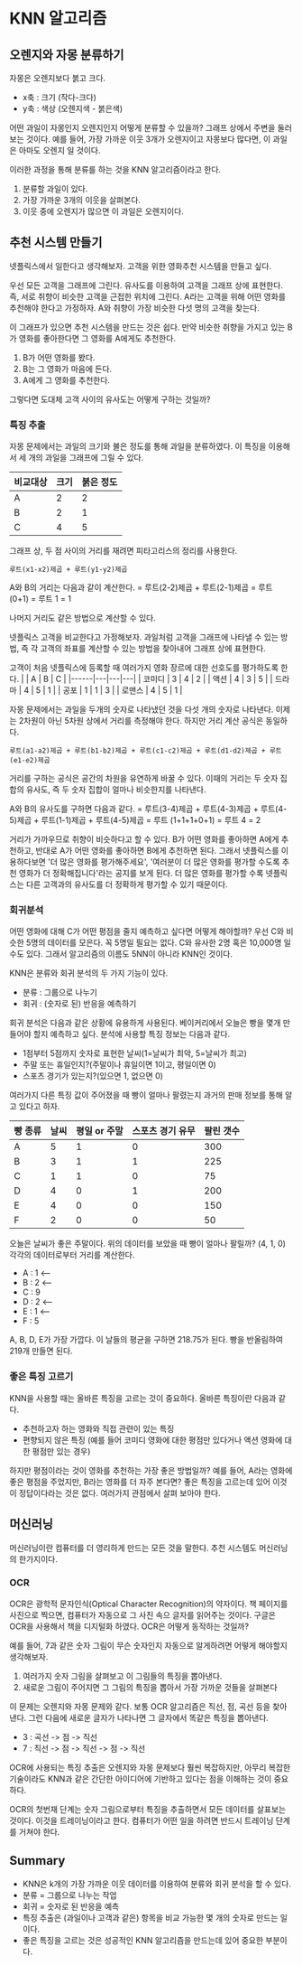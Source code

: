 # KNN 알고리즘

## 오렌지와 자몽 분류하기
자몽은 오렌지보다 붉고 크다.
* x축 : 크기 (작다-크다)
* y축 : 색상 (오렌지색 - 붉은색)

어떤 과일이 자몽인지 오렌지인지 어떻게 분류할 수 있을까?
그래프 상에서 주변을 둘러보는 것이다.
예를 들어, 가장 가까운 이웃 3개가 오렌지이고 자몽보다 많다면, 이 과일은 아마도 오렌지 일 것이다.

이러한 과정을 통해 분류를 하는 것을 KNN 알고리즘이라고 한다.
1. 분류할 과일이 있다.
2. 가장 가까운 3개의 이웃을 살펴본다.
3. 이웃 중에 오렌지가 많으면 이 과일은 오렌지이다.

## 추천 시스템 만들기
넷플릭스에서 일한다고 생각해보자. 고객을 위한 영화추천 시스템을 만들고 싶다.

우선 모든 고객을 그래프에 그린다.
유사도를 이용하여 고객을 그래프 상에 표현한다. 즉, 서로 취향이 비슷한 고객을 근접한 위치에 그린다.
A라는 고객을 위해 어떤 영화를 추천해야 한다고 가정하자.
A와 취향이 가장 비슷한 다섯 명의 고객을 찾는다.

이 그래프가 있으면 추천 시스템을 만드는 것은 쉽다.
만약 비슷한 취향을 가지고 있는 B가 영화를 좋아한다면 그 영화를 A에게도 추천한다.
1. B가 어떤 영화를 봤다.
2. B는 그 영화가 마음에 든다.
3. A에게 그 영화를 추천한다.

그렇다면 도대체 고객 사이의 유사도는 어떻게 구하는 것일까?

### 특징 추출
자몽 문제에서는 과일의 크기와 불은 정도를 통해 과일을 분류하였다.
이 특징을 이용해서 세 개의 과일을 그래프에 그릴 수 있다.

|비교대상 | 크기 | 붉은 정도 |
|-------|-----|--------|
| A     | 2   | 2      |
| B     | 2   | 1      |
| C     | 4   | 5      |

그래프 상, 두 점 사이의 거리를 재려면 피타고리스의 정리를 사용한다.
~~~
루트(x1-x2)제곱 + 루트(y1-y2)제곱
~~~

A와 B의 거리는 다음과 같이 계산한다.
= 루트(2-2)제곱 + 루트(2-1)제곱
= 루트 (0+1)
= 루트 1
= 1

나머지 거리도 같은 방법으로 계산할 수 있다.

넷플릭스 고객을 비교한다고 가정해보자.
과일처럼 고객을 그래프에 나타낼 수 있는 방법, 즉 각 고객의 좌표를 계산할 수 있는 방법을 찾아내어 그래프 상에 표현한다.

고객이 처음 넷플릭스에 등록할 때 여러가지 영화 장르에 대한 선호도를 평가하도록 한다.
|      | A | B | C |
|------|---|---|---|
| 코미디 | 3 | 4 | 2 |
| 액션  | 4 | 3 | 5 |
| 드라마 | 4 | 5 | 1 |
| 공포  | 1 | 1 | 3 |
| 로맨스 | 4 | 5 | 1 |

자몽 문제에서는 과일을 두개의 숫자로 나타냈던 것을 다섯 개의 숫자로 나타낸다.
이제는 2차원이 아닌 5차원 상에서 거리를 측정해야 한다.
하지만 거리 계산 공식은 동일하다.

~~~
루트(a1-a2)제곱 + 루트(b1-b2)제곱 + 루트(c1-c2)제곱 + 루트(d1-d2)제곱 + 루트(e1-e2)제곱
~~~

거리를 구하는 공식은 공간의 차원을 유연하게 바꿀 수 있다.
이때의 거리는 두 숫자 집합의 유사도, 즉 두 숫자 집합이 얼마나 비슷한지를 나타낸다.

A와 B의 유사도를 구하면 다음과 같다.
= 루트(3-4)제곱 + 루트(4-3)제곱 + 루트(4-5)제곱 + 루트(1-1)제곱 + 루트(4-5)제곱
= 루트 (1+1+1+0+1)
= 루트 4
= 2

거리가 가까우므로 취향이 비슷하다고 할 수 있다.
B가 어떤 영화를 좋아하면 A에게 추천하고, 반대로 A가 어떤 영화를 좋아하면 B에게 추천하면 된다.
그래서 넷플릭스를 이용하다보면 '더 많은 영화를 평가해주세요', '여러분이 더 많은 영화를 평가할 수도록 추천 영화가 더 정확해집니다'라는 공지를 보게 된다.
더 많은 영화를 평가할 수록 넷플릭스는 다른 고객과의 유사도를 더 정확하게 평가할 수 있기 때문이다.

### 회귀분석
어떤 영화에 대해 C가 어떤 평점을 줄지 예측하고 싶다면 어떻게 해야할까?
우선 C와 비슷한 5명의 데이터를 모은다.
꼭 5명일 필요는 없다. C와 유사한 2명 혹은 10,000명 일수도 있다.
그래서 알고리즘의 이름도 5NN이 아니라 KNN인 것이다.

KNN은 분류와 회귀 분석의 두 가지 기능이 있다.
* 분류 : 그룹으로 나누기
* 회귀 : (숫자로 된) 반응을 예측하기

회귀 분석은 다음과 같은 상황에 유용하게 사용된다.
베이커리에서 오늘은 빵을 몇개 만들어야 할지 예측하고 싶다.
분석에 사용할 특징 정보는 다음과 같다.

* 1점부터 5점까지 숫자로 표현한 날씨(1=날씨가 최악, 5=날씨가 최고)
* 주말 또는 휴일인지?(주말이나 휴일이면 1이고, 평일이면 0)
* 스포츠 경기가 있는지?(있으면 1, 없으면 0)

여러가지 다른 특징 값이 주어졌을 때 빵이 얼마나 팔렸는지 과거의 판매 정보를 통해 알고 있다고 하자.

| 빵 종류 | 날씨 | 평일 or 주말 | 스포츠 경기 유무 | 팔린 갯수 |
|-------|-----|------------|--------------|---------|
| A     | 5   | 1          | 0            | 300     |
| B     | 3   | 1          | 1            | 225     |
| C     | 1   | 1          | 0            | 75      |
| D     | 4   | 0          | 1            | 200     |
| E     | 4   | 0          | 0            | 150     |
| F     | 2   | 0          | 0            | 50      |

오늘은 날씨가 좋은 주말이다. 위의 데이터를 보았을 때 빵이 얼마나 팔릴까? (4, 1, 0)
각각의 데이터로부터 거리를 계산한다.

* A : 1 <--
* B : 2 <--
* C : 9
* D : 2 <--
* E : 1 <--
* F : 5

A, B, D, E가 가장 가깝다. 이 날들의 평균을 구하면 218.75가 된다. 
빵을 반올림하여 219개 만들면 된다.

### 좋은 특징 고르기
KNN을 사용할 때는 올바른 특징을 고르는 것이 중요하다.
올바른 특징이란 다음과 같다.

* 추천하고자 하는 영화와 직접 관련이 있는 특징
* 편향되지 않은 특징 (예를 들어 코미디 영화에 대한 평점만 있다거나 액션 영화에 대한 평점만 있는 경우)

하지만 평점이라는 것이 영화를 추천하는 가장 좋은 방법일까?
예를 들어, A라는 영화에 좋은 평점을 주었지만, B라는 영화를 더 자주 본다면?
좋은 특징을 고르는데 있어 이것이 정답이다라는 것은 없다.
여러가지 관점에서 살펴 보아야 한다.

## 머신러닝
머신러닝이란 컴퓨터를 더 영리하게 만드는 모든 것을 말한다.
추천 시스템도 머신러닝의 한가지이다.

### OCR
OCR은 광학적 문자인식(Optical Character Recognition)의 약자이다.
책 페이지를 사진으로 찍으면, 컴퓨터가 자동으로 그 사진 속으 글자를 읽어주는 것이다.
구글은 OCR을 사용해서 책을 디지털화 하였다.
OCR은 어떻게 동작하는 것일까?

예를 들어, 7과 같은 숫자 그림이 무슨 숫자인지 자동으로 알게하려면 어떻게 해야할지 생각해보자.
1. 여러가지 숫자 그림을 살펴보고 이 그림들의 특징을 뽑아낸다.
2. 새로운 그림이 주어지면 그 그림의 특징을 뽑아서 가장 가까운 것들을 살펴본다

이 문제는 오렌지와 자몽 문제와 같다.
보통 OCR 알고리즘은 직선, 점, 곡선 등을 찾아낸다.
그런 다음에 새로운 글자가 나타나면 그 글자에서 똑같은 특징을 뽑아낸다.
* 3 : 곡선 -> 점 -> 직선
* 7 : 직선 -> 점 -> 직선 -> 점 -> 직선

OCR에 사용되는 특징 추출은 오렌지와 자몽 문제보다 훨씬 복잡하지만, 아무리 복잡한 기술이라도 KNN과 같은 간단한 아이디어에 기반하고 있다는 점을 이해하는 것이 중요하다.

OCR의 첫번재 단계는 숫자 그림으로부터 특징을 추출하면서 모든 데이터를 살표보는 것이다.
이것을 트레이닝이라고 한다.
컴퓨터가 어떤 일을 하려면 반드시 트레이닝 단계를 거쳐야 한다.

## Summary
* KNN은 k개의 가장 가까운 이웃 데이터를 이용하여 분류와 회귀 분석을 할 수 있다.
* 분류 = 그룹으로 나누는 작업
* 회귀 = 숫자로 된 반응을 예측
* 특징 추출은 (과일이나 고객과 같은) 항목을 비교 가능한 몇 개의 숫자로 만드는 일이다.
* 좋은 특징을 고르는 것은 성공적인 KNN 알고리즘을 만드는데 있어 중요한 부분이다.
